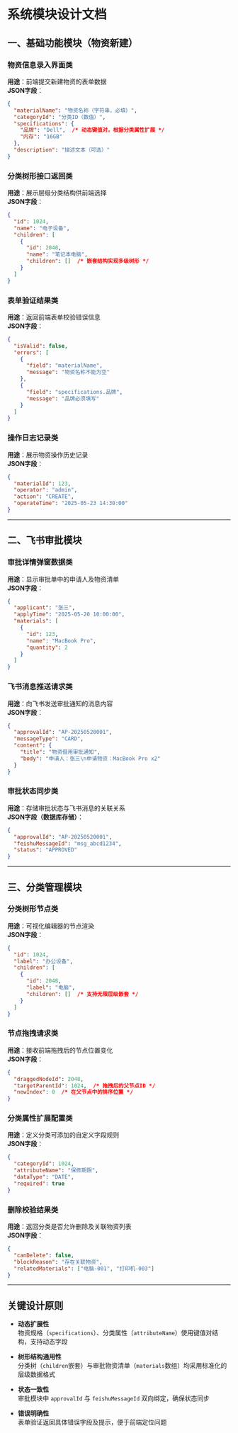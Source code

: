 
# 系统模块设计文档

## 一、基础功能模块（物资新建）

### 物资信息录入界面类
**用途**：前端提交新建物资的表单数据  
**JSON字段**：
```json
{
  "materialName": "物资名称（字符串，必填）",
  "categoryId": "分类ID（数值）",
  "specifications": {
    "品牌": "Dell",  /* 动态键值对，根据分类属性扩展 */
    "内存": "16GB"
  },
  "description": "描述文本（可选）"
}
```

### 分类树形接口返回类
**用途**：展示层级分类结构供前端选择  
**JSON字段**：
```json
{
  "id": 1024,
  "name": "电子设备",
  "children": [
    {
      "id": 2048,
      "name": "笔记本电脑",
      "children": []  /* 嵌套结构实现多级树形 */
    }
  ]
}
```

### 表单验证结果类
**用途**：返回前端表单校验错误信息  
**JSON字段**：
```json
{
  "isValid": false,
  "errors": [
    {
      "field": "materialName",
      "message": "物资名称不能为空"
    },
    {
      "field": "specifications.品牌",
      "message": "品牌必须填写"
    }
  ]
}
```

### 操作日志记录类
**用途**：展示物资操作历史记录  
**JSON字段**：
```json
{
  "materialId": 123,
  "operator": "admin",
  "action": "CREATE",
  "operateTime": "2025-05-23 14:30:00"
}
```

---

## 二、飞书审批模块

### 审批详情弹窗数据类
**用途**：显示审批单中的申请人及物资清单  
**JSON字段**：
```json
{
  "applicant": "张三",
  "applyTime": "2025-05-20 10:00:00",
  "materials": [
    {
      "id": 123,
      "name": "MacBook Pro",
      "quantity": 2
    }
  ]
}
```

### 飞书消息推送请求类
**用途**：向飞书发送审批通知的消息内容  
**JSON字段**：
```json
{
  "approvalId": "AP-20250520001",
  "messageType": "CARD",
  "content": {
    "title": "物资借用审批通知",
    "body": "申请人：张三\n申请物资：MacBook Pro x2"
  }
}
```

### 审批状态同步类
**用途**：存储审批状态与飞书消息的关联关系  
**JSON字段（数据库存储）**：
```json
{
  "approvalId": "AP-20250520001",
  "feishuMessageId": "msg_abcd1234",
  "status": "APPROVED"
}
```

---

## 三、分类管理模块

### 分类树形节点类
**用途**：可视化编辑器的节点渲染  
**JSON字段**：
```json
{
  "id": 1024,
  "label": "办公设备",
  "children": [
    {
      "id": 2048,
      "label": "电脑",
      "children": []  /* 支持无限层级嵌套 */
    }
  ]
}
```

### 节点拖拽请求类
**用途**：接收前端拖拽后的节点位置变化  
**JSON字段**：
```json
{
  "draggedNodeId": 2048,
  "targetParentId": 1024,  /* 拖拽后的父节点ID */
  "newIndex": 0  /* 在父节点中的排序位置 */
}
```

### 分类属性扩展配置类
**用途**：定义分类可添加的自定义字段规则  
**JSON字段**：
```json
{
  "categoryId": 1024,
  "attributeName": "保修期限",
  "dataType": "DATE",
  "required": true
}
```

### 删除校验结果类
**用途**：返回分类是否允许删除及关联物资列表  
**JSON字段**：
```json
{
  "canDelete": false,
  "blockReason": "存在关联物资",
  "relatedMaterials": ["电脑-001", "打印机-003"]
}
```

---

## 关键设计原则

- **动态扩展性**  
  物资规格（`specifications`）、分类属性（`attributeName`）使用键值对结构，支持动态字段

- **树形结构通用性**  
  分类树（`children`嵌套）与审批物资清单（`materials`数组）均采用标准化的层级数据格式

- **状态一致性**  
  审批模块中 `approvalId` 与 `feishuMessageId` 双向绑定，确保状态同步

- **错误明确性**  
  表单验证返回具体错误字段及提示，便于前端定位问题

